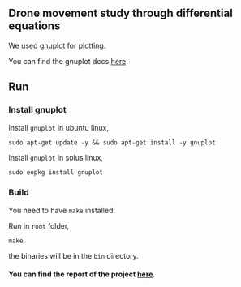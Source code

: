 ## Drone movement study through differential equations

We used [gnuplot](http://www.gnuplot.info) for plotting.

You can find the gnuplot docs [here](http://www.gnuplot.info/docs_5.4/Gnuplot_5_4.pdf).

## Run

### Install gnuplot
Install  `gnuplot` in ubuntu linux,
~~~~
sudo apt-get update -y && sudo apt-get install -y gnuplot
~~~~

Install  `gnuplot` in solus linux,
~~~~
sudo eopkg install gnuplot
~~~~

### Build

You need to have  `make` installed.

Run in `root` folder,
~~~~
make
~~~~
the binaries will be in the `bin` directory.

#### You can find the report of the project [here](https://www.overleaf.com/project/5fe242d229fad94585ffe6e4).
